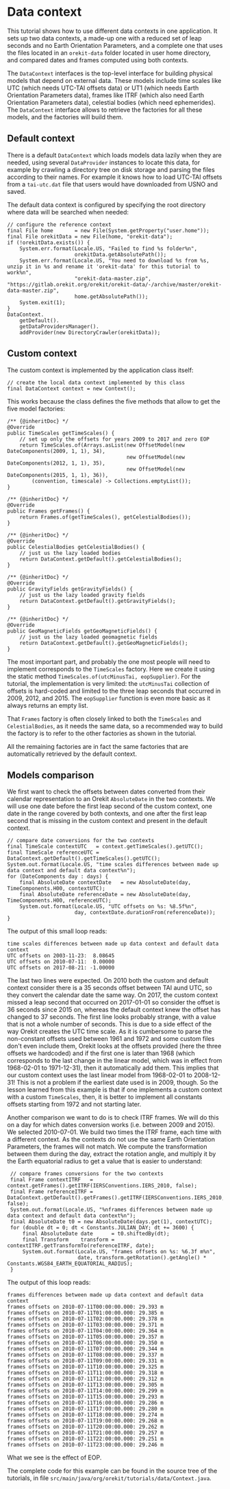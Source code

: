 <!--- Copyright 2002-2022 CS GROUP
  Licensed under the Apache License, Version 2.0 (the "License");
  you may not use this file except in compliance with the License.
  You may obtain a copy of the License at

    http://www.apache.org/licenses/LICENSE-2.0

  Unless required by applicable law or agreed to in writing, software
  distributed under the License is distributed on an "AS IS" BASIS,
  WITHOUT WARRANTIES OR CONDITIONS OF ANY KIND, either express or implied.
  See the License for the specific language governing permissions and
  limitations under the License.
-->

# Data context

This tutorial shows how to use different data contexts in one application.
It sets up two data contexts, a made-up one with a reduced set of leap
seconds and no Earth Orientation Parameters, and a complete one that uses
the files located in an `orekit-data` folder located in user home directory,
and compared dates and frames computed using both contexts.

The `DataContext` interfaces is the top-level interface for building physical
models that depend on external data. These models include time scales like
UTC (which needs UTC-TAI offsets data) or UT1 (which needs Earth Orientation
Parameters data), frames like ITRF (which also need Earth Orientation
Parameters data), celestial bodies (which need ephemerides). The `DataContext`
interface allows to retrieve the factories for all these models, and the
factories will build them.

## Default context

There is a default `DataContext` which loads models data lazily when they
are needed, using several `DataProvider` instances to locate this data,
for example by crawling a directory tree on disk storage and parsing the
files according to their names. For example it knows how to load UTC-TAI offsets
from a `tai-utc.dat` file that users would have downloaded from USNO and saved.

The default data context is configured by specifying the root directory
where data will be searched when needed:

    // configure the reference context
    final File home       = new File(System.getProperty("user.home"));
    final File orekitData = new File(home, "orekit-data");
    if (!orekitData.exists()) {
        System.err.format(Locale.US, "Failed to find %s folder%n",
                          orekitData.getAbsolutePath());
        System.err.format(Locale.US, "You need to download %s from %s, unzip it in %s and rename it 'orekit-data' for this tutorial to work%n",
                          "orekit-data-master.zip", "https://gitlab.orekit.org/orekit/orekit-data/-/archive/master/orekit-data-master.zip",
                          home.getAbsolutePath());
        System.exit(1);
    }
    DataContext.
        getDefault().
        getDataProvidersManager().
        addProvider(new DirectoryCrawler(orekitData));

## Custom context

The custom context is implemented by the application class itself:

    // create the local data context implemented by this class
    final DataContext context = new Context();
    
This works because the class defines the five methods that allow to get the five
model factories:

    /** {@inheritDoc} */
    @Override
    public TimeScales getTimeScales() {
        // set up only the offsets for years 2009 to 2017 and zero EOP
        return TimeScales.of(Arrays.asList(new OffsetModel(new DateComponents(2009, 1, 1), 34),
                                           new OffsetModel(new DateComponents(2012, 1, 1), 35),
                                           new OffsetModel(new DateComponents(2015, 1, 1), 36)),
            (convention, timescale) -> Collections.emptyList());
    }

    /** {@inheritDoc} */
    @Override
    public Frames getFrames() {
        return Frames.of(getTimeScales(), getCelestialBodies());
    }

    /** {@inheritDoc} */
    @Override
    public CelestialBodies getCelestialBodies() {
        // just us the lazy loaded bodies
        return DataContext.getDefault().getCelestialBodies();
    }

    /** {@inheritDoc} */
    @Override
    public GravityFields getGravityFields() {
        // just us the lazy loaded gravity fields
        return DataContext.getDefault().getGravityFields();
    }

    /** {@inheritDoc} */
    @Override
    public GeoMagneticFields getGeoMagneticFields() {
        // just us the lazy loaded geomagnetic fields
        return DataContext.getDefault().getGeoMagneticFields();
    }

The most important part, and probably the one most people will need to
implement corresponds to the `TimeScales` factory. Here we create it using
the static method `TimeScales.of(utcMinusTai, eopSupplier)`. For the tutorial,
the implementation is very limited: the `utcMinusTai` collection of offsets
is hard-coded and limited to the three leap seconds that occurred in 2009,
2012, and 2015. The `eopSupplier` function is even more basic as it always
returns an empty list.

That `Frames` factory is often closely linked to both the `TimeScales` and
`CelestialBodies`, as it needs the same data, so a recommended way to build
the factory is to refer to the other factories as shown in the tutorial.

All the remaining factories are in fact the same factories that are automatically
retrieved by the default context.

## Models comparison

We first want to check the offsets between dates converted from their calendar
representation to an Orekit `AbsoluteDate` in the two contexts. We will use
one date before the first leap second of the custom context, one date in
the range covered by both contexts, and one after the first leap second that is
missing in the custom context and present in the default context.

    // compare date conversions for the two contexts
    final TimeScale contextUTC   = context.getTimeScales().getUTC();
    final TimeScale referenceUTC = DataContext.getDefault().getTimeScales().getUTC();
    System.out.format(Locale.US, "time scales differences between made up data context and default data context%n");
    for (DateComponents day : days) {
        final AbsoluteDate contextDate   = new AbsoluteDate(day, TimeComponents.H00, contextUTC);
        final AbsoluteDate referenceDate = new AbsoluteDate(day, TimeComponents.H00, referenceUTC);
        System.out.format(Locale.US, "UTC offsets on %s: %8.5f%n",
                          day, contextDate.durationFrom(referenceDate));
    }

The output of this small loop reads:

    time scales differences between made up data context and default data context
    UTC offsets on 2003-11-23:  8.08645
    UTC offsets on 2010-07-11:  0.00000
    UTC offsets on 2017-08-21: -1.00000

The last two lines were expected. On 2010 both the custom and default context
consider there is a 35 seconds offset between TAI aund UTC, so they convert
the calendar date the same way. On 2017, the custom context missed a leap
second that occurred on 2017-01-01 so consider the offset is 36 seconds since
2015 on, whereas the default context knew the offset has changed to 37 seconds.
The first line looks probably strange, with a value that is not a whole number of
seconds. This is due to a side effect of the way Orekit creates the UTC time
scale. As it is cumbersome to parse the non-constant offsets used between 1961
and 1972 and some custom files don't even include them, Orekit looks at the offsets
provided (here the three offsets we hardcoded) and if the first one is later than
1968 (which corresponds to the last change in the linear model, which was in effect
from 1968-02-01 to 1971-12-31), then it automatically add them. This implies that
our custom context uses the last linear model from 1968-02-01 to 2008-12-31! This
is not a problem if the earliest date used is in 2009, though. So the lesson learned
from this example is that if one implements a custom context with a custom
`TimeScales`, then, it is better to implement all constants offsets starting from
1972 and not starting later.

Another comparison we want to do is to check ITRF frames. We will do this on
a day for which dates conversion works (i.e. between 2009 and 2015). We selected
2010-07-01. We build two times the ITRF frame, each time with a different context.
As the contexts do not use the same Earth Orientation Parameters, the frames
will not match. We compute the transformation between them during the day, extract
the rotation angle, and multiply it by the Earth equatorial radius to get a value
that is easier to understand:

     // compare frames conversions for the two contexts
     final Frame contextITRF   = context.getFrames().getITRF(IERSConventions.IERS_2010, false);
     final Frame referenceITRF = DataContext.getDefault().getFrames().getITRF(IERSConventions.IERS_2010, false);
     System.out.format(Locale.US, "%nframes differences between made up data context and default data context%n");
     final AbsoluteDate t0 = new AbsoluteDate(days.get(1), contextUTC);
     for (double dt = 0; dt < Constants.JULIAN_DAY; dt += 3600) {
         final AbsoluteDate date      = t0.shiftedBy(dt);
         final Transform    transform = contextITRF.getTransformTo(referenceITRF, date);
         System.out.format(Locale.US, "frames offsets on %s: %6.3f m%n",
                           date, transform.getRotation().getAngle() * Constants.WGS84_EARTH_EQUATORIAL_RADIUS);
     }

The output of this loop reads:

    frames differences between made up data context and default data context
    frames offsets on 2010-07-11T00:00:00.000: 29.393 m
    frames offsets on 2010-07-11T01:00:00.000: 29.385 m
    frames offsets on 2010-07-11T02:00:00.000: 29.378 m
    frames offsets on 2010-07-11T03:00:00.000: 29.371 m
    frames offsets on 2010-07-11T04:00:00.000: 29.364 m
    frames offsets on 2010-07-11T05:00:00.000: 29.357 m
    frames offsets on 2010-07-11T06:00:00.000: 29.350 m
    frames offsets on 2010-07-11T07:00:00.000: 29.344 m
    frames offsets on 2010-07-11T08:00:00.000: 29.337 m
    frames offsets on 2010-07-11T09:00:00.000: 29.331 m
    frames offsets on 2010-07-11T10:00:00.000: 29.325 m
    frames offsets on 2010-07-11T11:00:00.000: 29.318 m
    frames offsets on 2010-07-11T12:00:00.000: 29.312 m
    frames offsets on 2010-07-11T13:00:00.000: 29.305 m
    frames offsets on 2010-07-11T14:00:00.000: 29.299 m
    frames offsets on 2010-07-11T15:00:00.000: 29.293 m
    frames offsets on 2010-07-11T16:00:00.000: 29.286 m
    frames offsets on 2010-07-11T17:00:00.000: 29.280 m
    frames offsets on 2010-07-11T18:00:00.000: 29.274 m
    frames offsets on 2010-07-11T19:00:00.000: 29.268 m
    frames offsets on 2010-07-11T20:00:00.000: 29.262 m
    frames offsets on 2010-07-11T21:00:00.000: 29.257 m
    frames offsets on 2010-07-11T22:00:00.000: 29.251 m
    frames offsets on 2010-07-11T23:00:00.000: 29.246 m

What we see is the effect of EOP.

The complete code for this example can be found in the source tree of the tutorials,
in file `src/main/java/org/orekit/tutorials/data/Context.java`.
